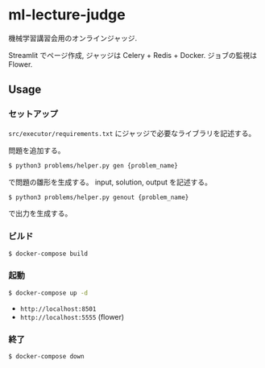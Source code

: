 # ml-lecture-judge

機械学習講習会用のオンラインジャッジ.

Streamlit でページ作成, ジャッジは Celery + Redis + Docker. 
ジョブの監視は Flower. 

## Usage

### セットアップ

`src/executor/requirements.txt` にジャッジで必要なライブラリを記述する。

問題を追加する。

```bash
$ python3 problems/helper.py gen {problem_name}
```

で問題の雛形を生成する。 input, solution, output を記述する。

```bash
$ python3 problems/helper.py genout {problem_name}
```

で出力を生成する。


### ビルド

```bash
$ docker-compose build
```

### 起動

```bash
$ docker-compose up -d
```

- `http://localhost:8501`
- `http://localhost:5555` (flower)


### 終了

```bash
$ docker-compose down
```
